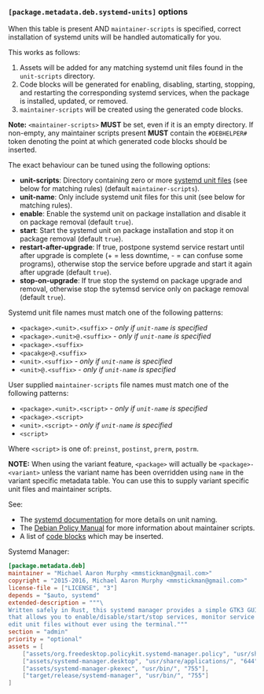 
### `[package.metadata.deb.systemd-units]` options

When this table is present AND `maintainer-scripts` is specified, correct installation of systemd units will be handled automatically for you.

This works as follows:
1. Assets will be added for any matching systemd unit files found in the `unit-scripts` directory.
2. Code blocks will be generated for enabling, disabling, starting, stopping, and restarting the corresponding systemd services, when the package is installed, updated, or removed.
3. `maintainer-scripts` will be created using the generated code blocks.

**Note:** `<maintainer-scripts>` **MUST** be set, even if it is an empty directory. If non-empty, any maintainer scripts present **MUST** contain the `#DEBHELPER#` token denoting the point at which generated code blocks should be inserted.

The exact behaviour can be tuned using the following options:

 - **unit-scripts**: Directory containing zero or more [systemd unit files](https://www.freedesktop.org/software/systemd/man/systemd.unit.html) (see below for matching rules) (default `maintainer-scripts`).
 - **unit-name**: Only include systemd unit files for this unit (see below for matching rules).
 - **enable**: Enable the systemd unit on package installation and disable it on package removal (default `true`).
 - **start**: Start the systemd unit on package installation and stop it on package removal (default `true`).
 - **restart-after-upgrade**: If true, postpone systemd service restart until after upgrade is complete (+ = less downtime, - = can confuse some programs), otherwise stop the service before upgrade and start it again after upgrade (default `true`).
 - **stop-on-upgrade**: If true stop the systemd on package upgrade and removal, otherwise stop the sytemsd service only on package removal (default `true`).

Systemd unit file names must match one of the following patterns:

 - `<package>.<unit>.<suffix>` - _only if `unit-name` is specified_
 - `<package>.<unit>@.<suffix>` - _only if `unit-name` is specified_
 - `<package>.<suffix>`
 - `<pacakge>@.<suffix>`
 - `<unit>.<suffix>` - _only if `unit-name` is specified_
 - `<unit>@.<suffix>` - _only if `unit-name` is specified_

User supplied `maintainer-scripts` file names must match one of the following patterns:

 - `<package>.<unit>.<script>` - _only if `unit-name` is specified_
 - `<package>.<script>`
 - `<unit>.<script>` - _only if `unit-name` is specified_
 - `<script>`

Where `<script>` is one of: `preinst`, `postinst`, `prerm`, `postrm`.

**NOTE:** When using the variant feature, `<package>` will actually be `<package>-<variant>` unless the variant name has been overridden using `name` in the variant specific metadata table. You can use this to supply variant specific unit files and maintainer scripts.

See:
 - The [systemd documentation](https://www.freedesktop.org/software/systemd/man/systemd.unit.html#Description) for more details on unit naming.
 - The [Debian Policy Manual](https://www.debian.org/doc/debian-policy/ch-maintainerscripts.html) for more information about maintainer scripts.
 - A list of [code blocks](https://github.com/mmstick/cargo-deb/tree/579e10c89b060d=eec05ce8653f501c9eee3a0297/autoscripts) which may be inserted.


Systemd Manager:

```toml
[package.metadata.deb]
maintainer = "Michael Aaron Murphy <mmstickman@gmail.com>"
copyright = "2015-2016, Michael Aaron Murphy <mmstickman@gmail.com>"
license-file = ["LICENSE", "3"]
depends = "$auto, systemd"
extended-description = """\
Written safely in Rust, this systemd manager provides a simple GTK3 GUI interface \
that allows you to enable/disable/start/stop services, monitor service logs, and \
edit unit files without ever using the terminal."""
section = "admin"
priority = "optional"
assets = [
    ["assets/org.freedesktop.policykit.systemd-manager.policy", "usr/share/polkit-1/actions/", "644"],
    ["assets/systemd-manager.desktop", "usr/share/applications/", "644"],
    ["assets/systemd-manager-pkexec", "usr/bin/", "755"],
    ["target/release/systemd-manager", "usr/bin/", "755"]
]
```
